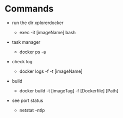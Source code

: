 # Commands

* run the dir xplorerdocker
  * exec -it [imageName] bash

* task manager
  * docker ps -a

* check log
  * docker logs -f -t [imageName]

* build
  * docker build -t [imageTag] -f [Dockerfile] [Path]

* see port status
  * netstat -ntlp
